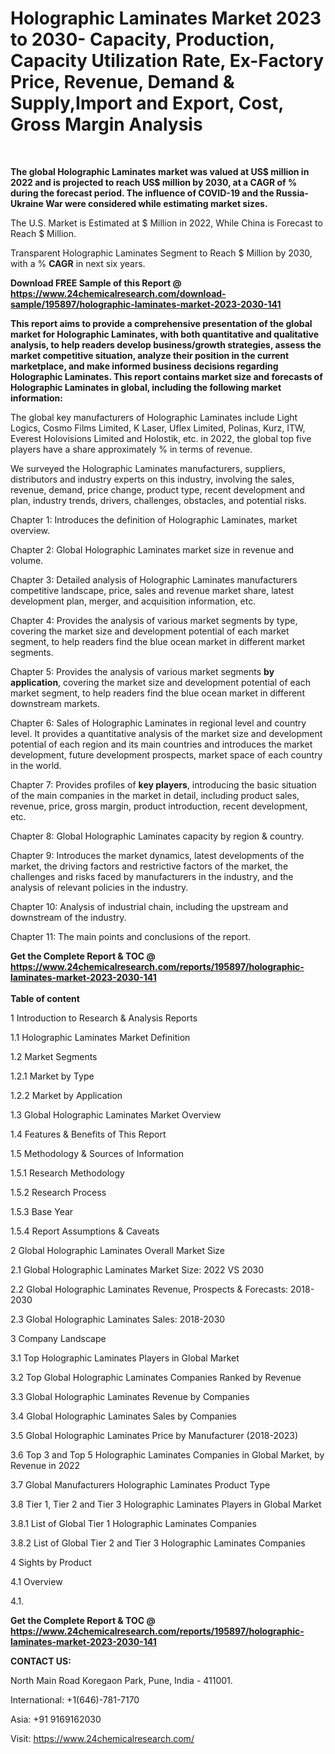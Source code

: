 <h1>Holographic Laminates Market 2023 to 2030- Capacity, Production, Capacity Utilization Rate, Ex-Factory Price, Revenue, Demand & Supply,Import and Export, Cost, Gross Margin Analysis</h1><br/><p><strong>The global Holographic Laminates market was valued at US$ million in 2022 and is projected to reach US$ million by 2030, at a <strong>CAGR</strong> of % during the forecast period. The influence of COVID-19 and the Russia-Ukraine War were considered while estimating market sizes.</strong></p><p>The U.S. Market is Estimated at $ Million in 2022, While China is Forecast to Reach $ Million.</p><p>Transparent Holographic Laminates Segment to Reach $ Million by 2030, with a % <strong>CAGR</strong> in next six years.</p><div><b>Download FREE Sample of this Report @ <a href="https://www.24chemicalresearch.com/download-sample/195897/holographic-laminates-market-2023-2030-141">https://www.24chemicalresearch.com/download-sample/195897/holographic-laminates-market-2023-2030-141</a></b></div><p><strong>This report aims to provide a comprehensive presentation of the global market for Holographic Laminates, with both quantitative and qualitative analysis, to help readers develop business/growth strategies, assess the market competitive situation, analyze their position in the current marketplace, and make informed business decisions regarding Holographic Laminates. This report contains market size and forecasts of Holographic Laminates in global, including the following market information:</strong></p><p>The global key manufacturers of Holographic Laminates include Light Logics, Cosmo Films Limited, K Laser, Uflex Limited, Polinas, Kurz, ITW, Everest Holovisions Limited and Holostik, etc. in 2022, the global top five players have a share approximately % in terms of revenue.</p><p>We surveyed the Holographic Laminates manufacturers, suppliers, distributors and industry experts on this industry, involving the sales, revenue, demand, price change, product type, recent development and plan, industry trends, drivers, challenges, obstacles, and potential risks.</p><p>Chapter 1: Introduces the definition of Holographic Laminates, market overview.</p><p>Chapter 2: Global Holographic Laminates market size in revenue and volume.</p><p>Chapter 3: Detailed analysis of Holographic Laminates manufacturers competitive landscape, price, sales and revenue market share, latest development plan, merger, and acquisition information, etc.</p><p>Chapter 4: Provides the analysis of various market segments by type, covering the market size and development potential of each market segment, to help readers find the blue ocean market in different market segments.</p><p>Chapter 5: Provides the analysis of various market segments <strong>by application</strong>, covering the market size and development potential of each market segment, to help readers find the blue ocean market in different downstream markets.</p><p>Chapter 6: Sales of Holographic Laminates in regional level and country level. It provides a quantitative analysis of the market size and development potential of each region and its main countries and introduces the market development, future development prospects, market space of each country in the world.</p><p>Chapter 7: Provides profiles of <strong>key players</strong>, introducing the basic situation of the main companies in the market in detail, including product sales, revenue, price, gross margin, product introduction, recent development, etc.</p><p>Chapter 8: Global Holographic Laminates capacity by region & country.</p><p>Chapter 9: Introduces the market dynamics, latest developments of the market, the driving factors and restrictive factors of the market, the challenges and risks faced by manufacturers in the industry, and the analysis of relevant policies in the industry.</p><p>Chapter 10: Analysis of industrial chain, including the upstream and downstream of the industry.</p><p>Chapter 11: The main points and conclusions of the report.</p><div><b>Get the Complete Report & TOC @ <a href="https://www.24chemicalresearch.com/reports/195897/holographic-laminates-market-2023-2030-141">https://www.24chemicalresearch.com/reports/195897/holographic-laminates-market-2023-2030-141</a></b></div><br><b>Table of content</b><p>1 Introduction to Research & Analysis Reports<br />
 
  1.1 Holographic Laminates Market Definition<br />
 
  1.2 Market Segments<br />
 
  1.2.1 Market by Type<br />
 
  1.2.2 Market by Application<br />
 
  1.3 Global Holographic Laminates Market Overview<br />
 
  1.4 Features & Benefits of This Report<br />
 
  1.5 Methodology & Sources of Information<br />
 
  1.5.1 Research Methodology<br />
 
  1.5.2 Research Process<br />
 
  1.5.3 Base Year<br />
 
  1.5.4 Report Assumptions & Caveats<br />
 
 2 Global Holographic Laminates Overall Market Size<br />
 
  2.1 Global Holographic Laminates Market Size: 2022 VS 2030<br />
 
  2.2 Global Holographic Laminates Revenue, Prospects & Forecasts: 2018-2030<br />
 
  2.3 Global Holographic Laminates Sales: 2018-2030<br />
 
 3 Company Landscape<br />
 
  3.1 Top Holographic Laminates Players in Global Market<br />
 
  3.2 Top Global Holographic Laminates Companies Ranked by Revenue<br />
 
  3.3 Global Holographic Laminates Revenue by Companies<br />
 
  3.4 Global Holographic Laminates Sales by Companies<br />
 
  3.5 Global Holographic Laminates Price by Manufacturer (2018-2023)<br />
 
  3.6 Top 3 and Top 5 Holographic Laminates Companies in Global Market, by Revenue in 2022<br />
 
  3.7 Global Manufacturers Holographic Laminates Product Type<br />
 
  3.8 Tier 1, Tier 2 and Tier 3 Holographic Laminates Players in Global Market<br />
 
  3.8.1 List of Global Tier 1 Holographic Laminates Companies<br />
 
  3.8.2 List of Global Tier 2 and Tier 3 Holographic Laminates Companies<br />
 
 4 Sights by Product<br />
 
  4.1 Overview<br />
 
  4.1.<br><div><b>Get the Complete Report & TOC @ <a href="https://www.24chemicalresearch.com/reports/195897/holographic-laminates-market-2023-2030-141">https://www.24chemicalresearch.com/reports/195897/holographic-laminates-market-2023-2030-141</a></b></div></p>
 
 <b>CONTACT US:</b><br>
 
 North Main Road Koregaon Park, Pune, India - 411001.<br/>
 
 International: +1(646)-781-7170<br/>
 
 Asia: +91 9169162030<br/>
 
 Visit: <a href="https://www.24chemicalresearch.com/">https://www.24chemicalresearch.com/</a>
 
 <br>